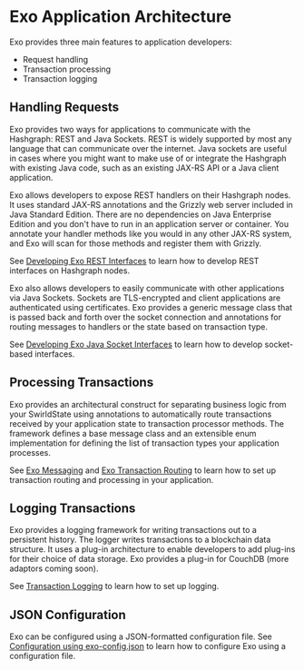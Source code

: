 Exo Application Architecture
============================
Exo provides three main features to application developers:
* Request handling
* Transaction processing
* Transaction logging

## Handling Requests
Exo provides two ways for applications to communicate with the Hashgraph:  REST and Java Sockets.  REST is widely supported by most any language that can communicate over the internet.  Java sockets are useful in cases where you might want to make use of or integrate the Hashgraph with existing Java code, such as an existing JAX-RS API or a Java client application.

Exo allows developers to expose REST handlers on their Hashgraph nodes.  It uses standard JAX-RS annotations and the Grizzly web server included in Java Standard Edition.  There are no dependencies on Java Enterprise Edition and you don't have to run in an application server or container.  You annotate your handler methods like you would in any other JAX-RS system, and Exo will scan for those methods and register them with Grizzly.

See [Developing Exo REST Interfaces](REST.md) to learn how to develop REST interfaces on Hashgraph nodes.

Exo also allows developers to easily communicate with other applications via Java Sockets.  Sockets are TLS-encrypted and client applications are authenticated using certificates.  Exo provides a generic message class that is passed back and forth over the socket connection and annotations for routing messages to handlers or the state based on transaction type.

See [Developing Exo Java Socket Interfaces](JavaSockets.md) to learn how to develop socket-based interfaces.

## Processing Transactions
Exo provides an architectural construct for separating business logic from your SwirldState using annotations to automatically route transactions received by your application state to transaction processor methods.  The framework defines a base message class and an extensible enum implementation for defining the list of transaction types your application processes.

See [Exo Messaging](Messaging.md) and [Exo Transaction Routing](TransactionRouting.md) to learn how to set up transaction routing and processing in your application.

## Logging Transactions
Exo provides a logging framework for writing transactions out to a persistent history.  The logger writes transactions to a blockchain data structure.  It uses a plug-in architecture to enable developers to add plug-ins for their choice of data storage.  Exo provides a plug-in for CouchDB (more adaptors coming soon).

See [Transaction Logging](TransactionLogging.md) to learn how to set up logging. 

## JSON Configuration
Exo can be configured using a JSON-formatted configuration file.  See [Configuration using exo-config.json](JSONConfig.md) to learn how to configure Exo using a configuration file.
